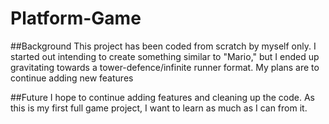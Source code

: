 # Platform-Game

##Background
This project has been coded from scratch by myself only. I started out intending to create something similar to "Mario,"
but I ended up gravitating towards a tower-defence/infinite runner format. My plans are to continue adding new features

##Future
I hope to continue adding features and cleaning up the code. As this is my first full game project, I want to learn as much
as I can from it.
